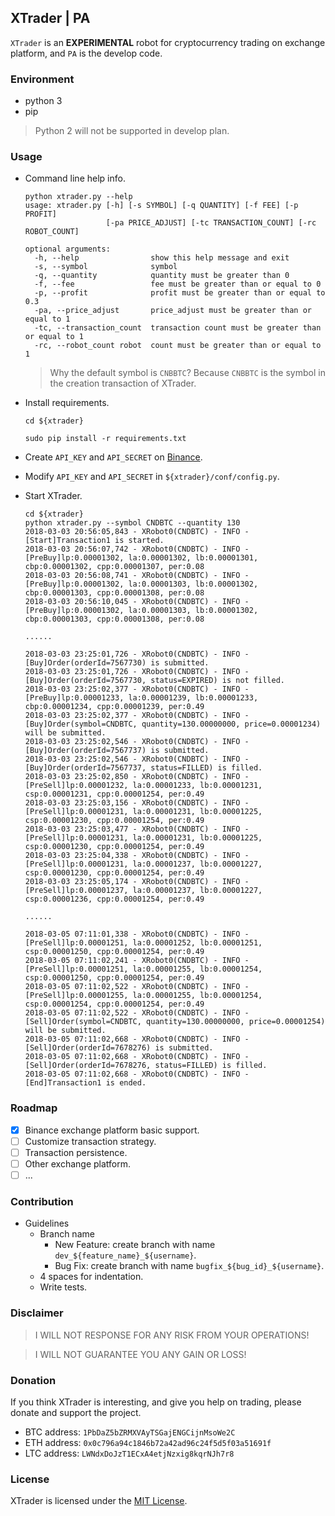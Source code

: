 ## XTrader | PA

`XTrader` is an **EXPERIMENTAL** robot for cryptocurrency trading on exchange platform, and `PA` is the develop code.

### Environment
* python 3
* pip

> Python 2 will not be supported in develop plan.

### Usage
* Command line help info.

	```
    python xtrader.py --help
    usage: xtrader.py [-h] [-s SYMBOL] [-q QUANTITY] [-f FEE] [-p PROFIT]
                      [-pa PRICE_ADJUST] [-tc TRANSACTION_COUNT] [-rc ROBOT_COUNT]

    optional arguments:
      -h, --help                show this help message and exit
      -s, --symbol              symbol
      -q, --quantity            quantity must be greater than 0
      -f, --fee                 fee must be greater than or equal to 0
      -p, --profit              profit must be greater than or equal to 0.3
      -pa, --price_adjust       price_adjust must be greater than or equal to 1
      -tc, --transaction_count  transaction count must be greater than or equal to 1
      -rc, --robot_count robot  count must be greater than or equal to 1
	```

	> Why the default symbol is `CNBBTC`? Because `CNBBTC` is the symbol in the creation transaction of XTrader.

* Install requirements.

    ```
    cd ${xtrader}

    sudo pip install -r requirements.txt
    ```

* Create `API_KEY` and `API_SECRET` on [Binance](http://www.binance.com).
* Modify `API_KEY` and `API_SECRET` in `${xtrader}/conf/config.py`.
* Start XTrader.

	```
	cd ${xtrader}
	python xtrader.py --symbol CNDBTC --quantity 130
	2018-03-03 20:56:05,843 - XRobot0(CNDBTC) - INFO - [Start]Transaction1 is started.
	2018-03-03 20:56:07,742 - XRobot0(CNDBTC) - INFO - [PreBuy]lp:0.00001302, la:0.00001302, lb:0.00001301, cbp:0.00001302, cpp:0.00001307, per:0.08
	2018-03-03 20:56:08,741 - XRobot0(CNDBTC) - INFO - [PreBuy]lp:0.00001302, la:0.00001303, lb:0.00001302, cbp:0.00001303, cpp:0.00001308, per:0.08
	2018-03-03 20:56:10,045 - XRobot0(CNDBTC) - INFO - [PreBuy]lp:0.00001302, la:0.00001303, lb:0.00001302, cbp:0.00001303, cpp:0.00001308, per:0.08

	......

	2018-03-03 23:25:01,726 - XRobot0(CNDBTC) - INFO - [Buy]Order(orderId=7567730) is submitted.
	2018-03-03 23:25:01,726 - XRobot0(CNDBTC) - INFO - [Buy]Order(orderId=7567730, status=EXPIRED) is not filled.
	2018-03-03 23:25:02,377 - XRobot0(CNDBTC) - INFO - [PreBuy]lp:0.00001233, la:0.00001239, lb:0.00001233, cbp:0.00001234, cpp:0.00001239, per:0.49
	2018-03-03 23:25:02,377 - XRobot0(CNDBTC) - INFO - [Buy]Order(symbol=CNDBTC, quantity=130.00000000, price=0.00001234) will be submitted.
	2018-03-03 23:25:02,546 - XRobot0(CNDBTC) - INFO - [Buy]Order(orderId=7567737) is submitted.
	2018-03-03 23:25:02,546 - XRobot0(CNDBTC) - INFO - [Buy]Order(orderId=7567737, status=FILLED) is filled.
	2018-03-03 23:25:02,850 - XRobot0(CNDBTC) - INFO - [PreSell]lp:0.00001232, la:0.00001233, lb:0.00001231, csp:0.00001231, cpp:0.00001254, per:0.49
	2018-03-03 23:25:03,156 - XRobot0(CNDBTC) - INFO - [PreSell]lp:0.00001231, la:0.00001231, lb:0.00001225, csp:0.00001230, cpp:0.00001254, per:0.49
	2018-03-03 23:25:03,477 - XRobot0(CNDBTC) - INFO - [PreSell]lp:0.00001231, la:0.00001231, lb:0.00001225, csp:0.00001230, cpp:0.00001254, per:0.49
	2018-03-03 23:25:04,338 - XRobot0(CNDBTC) - INFO - [PreSell]lp:0.00001231, la:0.00001237, lb:0.00001227, csp:0.00001230, cpp:0.00001254, per:0.49
	2018-03-03 23:25:05,174 - XRobot0(CNDBTC) - INFO - [PreSell]lp:0.00001237, la:0.00001237, lb:0.00001227, csp:0.00001236, cpp:0.00001254, per:0.49

	......

	2018-03-05 07:11:01,338 - XRobot0(CNDBTC) - INFO - [PreSell]lp:0.00001251, la:0.00001252, lb:0.00001251, csp:0.00001250, cpp:0.00001254, per:0.49
	2018-03-05 07:11:02,241 - XRobot0(CNDBTC) - INFO - [PreSell]lp:0.00001251, la:0.00001255, lb:0.00001254, csp:0.00001250, cpp:0.00001254, per:0.49
	2018-03-05 07:11:02,522 - XRobot0(CNDBTC) - INFO - [PreSell]lp:0.00001255, la:0.00001255, lb:0.00001254, csp:0.00001254, cpp:0.00001254, per:0.49
	2018-03-05 07:11:02,522 - XRobot0(CNDBTC) - INFO - [Sell]Order(symbol=CNDBTC, quantity=130.00000000, price=0.00001254) will be submitted.
	2018-03-05 07:11:02,668 - XRobot0(CNDBTC) - INFO - [Sell]Order(orderId=7678276) is submitted.
	2018-03-05 07:11:02,668 - XRobot0(CNDBTC) - INFO - [Sell]Order(orderId=7678276, status=FILLED) is filled.
	2018-03-05 07:11:02,668 - XRobot0(CNDBTC) - INFO - [End]Transaction1 is ended.
	```

### Roadmap
* [x] Binance exchange platform basic support.
* [ ] Customize transaction strategy.
* [ ] Transaction persistence.
* [ ] Other exchange platform.
* [ ] ...

### Contribution
* Guidelines
	* Branch name
	    * New Feature: create branch with name `dev_${feature_name}_${username}`.
	    * Bug Fix: create branch with name `bugfix_${bug_id}_${username}`.
	* 4 spaces for indentation.
	* Write tests.


### Disclaimer
> I WILL NOT RESPONSE FOR ANY RISK FROM YOUR OPERATIONS!

> I WILL NOT GUARANTEE YOU ANY GAIN OR LOSS!


### Donation
If you think XTrader is interesting, and give you help on trading, please donate and support the project.

* BTC address: `1PbDaZ5bZRMXVAyTSGajENGCijnMsoWe2C`
* ETH address: `0x0c796a94c1846b72a42ad96c24f5d5f03a51691f`
* LTC address: `LWNdxDoJzT1ECxA4etjNzxig8kqrNJh7r8`


### License
XTrader is licensed under the [MIT License](LICENSE).

